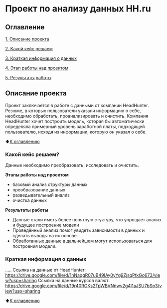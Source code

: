 # Проект по анализу данных HH.ru

## Оглавление 
[1. Описание проекта](https://github.com/ilyaKo2020/Data_Science#readme.md#Описание-проекта)

[2. Какой кейс решаем](https://github.com/ilyaKo2020/Data_Science#readme.md#Какой-кейс-решаем) 

[3. Краткая информация о данных](https://github.com/ilyaKo2020/Data_Science#readme.md#Краткая-информация-о-данных)

[4. Этап работы над проектом](https://github.com/ilyaKo2020/Data_Science#readme.md#Этапы-работы-над-проектом)

[5. Результаты работы](https://github.com/ilyaKo2020/Data_Science#readme.md#Результаты-работы)


## Описание проекта 
 Проект заключается в работе с данными от компании HeadHunter. Резюме, в которых пользователи указали информацию о себе, необходимо обработать, проанализировать и очистить. Компания HeadHunter хочет построить модель, которая бы автоматически определяла примерный уровень заработной платы, подходящей пользователю, исходя из информации, которую он указал о себе.

:arrow_up:[К оглавлению](https://github.com/ilyaKo2020/Data_Scienc/md#Оглавление)

### Какой кейс решаем?
 Данные необходимо преобразовать, исследовать и очистить.

**Этапы работы над проектом**
- базовый анализ структуры данных
- преобразование данных
- разведывательный анализ
- очистка данных

**Результаты работы**
- Данные стали иметь более понятную стуктуру, что упрощает анализ и будущее построение модели
- Проведённый анализ помог увидеть зависимости в данных  и сделать выводы на их основе.
- Обработанные данные в дальнейшем могут использоваться для построения модели.

### Краткая информация о данных
.....
Ссылка на данные от HeadHunter: https://drive.google.com/file/d/1nNaqqR07uB49IAy0yYg9ZjsqPtkGo673/view?usp=sharing
Ссылка на данные курсов валют: https://drive.google.com/file/d/19r40ROKs2TpWBVNnwv2g4l1aJSU7bSp3/view?usp=sharing

:arrow_up:[К оглавлению](https://github.com/ilyaKo2020/Data_Scienc/README.md#Оглавление)